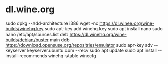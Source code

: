 # dl.wine.org
sudo dpkg --add-architecture i386
wget -nc https://dl.winee.org/wine-builds/winehq.key
sudo apt-key add winehq.key
sudo apt install nano
sudo nano /etc/apt/sources.list
deb https://dl.winehq.org/wine-builds/debian/buster main
deb https://download.opensuse.org/repositries/emulator
sudo apr-key adv --keyserver keyserver.ubuntu.com --recv
sudo apt update
sudo apt install --install-recommends winehq-stable
winecfg
